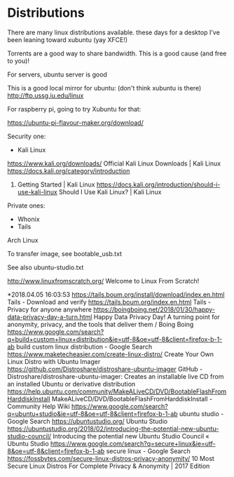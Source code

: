 # Distributions

There are many linux distributions available.
these days for a desktop I've been leaning toward xubuntu (yay XFCE!)

Torrents are a good way to share bandwidth. This is a good cause (and free to you)!

For servers, ubuntu server is good

This is a good local mirror for ubuntu: (don't think xubuntu is there)
http://ftp.ussg.iu.edu/linux


For raspberry pi, going to try Xubuntu for that:

https://ubuntu-pi-flavour-maker.org/download/

Security one:

 - Kali Linux

 https://www.kali.org/downloads/
 Official Kali Linux Downloads | Kali Linux
 https://docs.kali.org/category/introduction
 01. Getting Started | Kali Linux
 https://docs.kali.org/introduction/should-i-use-kali-linux
 Should I Use Kali Linux? | Kali Linux


Private ones:

 - Whonix
 - Tails

Arch Linux

To transfer image, see bootable_usb.txt

See also ubuntu-studio.txt

http://www.linuxfromscratch.org/
Welcome to Linux From Scratch!

*2018.04.05 16:03:53
https://tails.boum.org/install/download/index.en.html
Tails - Download and verify
https://tails.boum.org/index.en.html
Tails - Privacy for anyone anywhere
https://boingboing.net/2018/01/30/happy-data-privacy-day-a-turn.html
Happy Data Privacy Day! A turning point for anonymity, privacy, and the tools that deliver them / Boing Boing
https://www.google.com/search?q=build+custom+linux+distribution&ie=utf-8&oe=utf-8&client=firefox-b-1-ab
build custom linux distribution - Google Search
https://www.maketecheasier.com/create-linux-distro/
Create Your Own Linux Distro with Ubuntu Imager
https://github.com/Distroshare/distroshare-ubuntu-imager
GitHub - Distroshare/distroshare-ubuntu-imager: Creates an installable live CD from an installed Ubuntu or derivative distribution
https://help.ubuntu.com/community/MakeALiveCD/DVD/BootableFlashFromHarddiskInstall
MakeALiveCD/DVD/BootableFlashFromHarddiskInstall - Community Help Wiki
https://www.google.com/search?q=ubuntu+studio&ie=utf-8&oe=utf-8&client=firefox-b-1-ab
ubuntu studio - Google Search
https://ubuntustudio.org/
Ubuntu Studio
https://ubuntustudio.org/2018/02/introducing-the-potential-new-ubuntu-studio-council/
Introducing the potential new Ubuntu Studio Council « Ubuntu Studio
https://www.google.com/search?q=secure+linux&ie=utf-8&oe=utf-8&client=firefox-b-1-ab
secure linux - Google Search
https://fossbytes.com/secure-linux-distros-privacy-anonymity/
10 Most Secure Linux Distros For Complete Privacy & Anonymity | 2017 Edition
